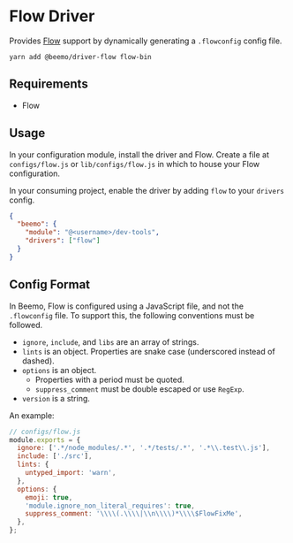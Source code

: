 # Flow Driver

Provides [Flow](https://github.com/facebook/flow) support by dynamically generating a `.flowconfig`
config file.

```
yarn add @beemo/driver-flow flow-bin
```

## Requirements

- Flow

## Usage

In your configuration module, install the driver and Flow. Create a file at `configs/flow.js` or
`lib/configs/flow.js` in which to house your Flow configuration.

In your consuming project, enable the driver by adding `flow` to your `drivers` config.

```json
{
  "beemo": {
    "module": "@<username>/dev-tools",
    "drivers": ["flow"]
  }
}
```

## Config Format

In Beemo, Flow is configured using a JavaScript file, and not the `.flowconfig` file. To support
this, the following conventions must be followed.

- `ignore`, `include`, and `libs` are an array of strings.
- `lints` is an object. Properties are snake case (underscored instead of dashed).
- `options` is an object.
  - Properties with a period must be quoted.
  - `suppress_comment` must be double escaped or use `RegExp`.
- `version` is a string.

An example:

```js
// configs/flow.js
module.exports = {
  ignore: ['.*/node_modules/.*', '.*/tests/.*', '.*\\.test\\.js'],
  include: ['./src'],
  lints: {
    untyped_import: 'warn',
  },
  options: {
    emoji: true,
    'module.ignore_non_literal_requires': true,
    suppress_comment: '\\\\(.\\\\|\\n\\\\)*\\\\$FlowFixMe',
  },
};
```
